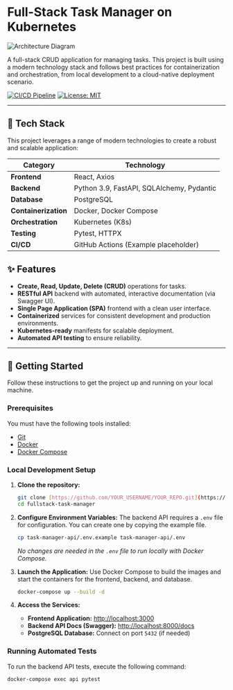 # Full-Stack Task Manager on Kubernetes

![Architecture Diagram](https://i.imgur.com/8QWv8dM.png)

A full-stack CRUD application for managing tasks. This project is built using a modern technology stack and follows best practices for containerization and orchestration, from local development to a cloud-native deployment scenario.

[![CI/CD Pipeline](https://github.com/YOUR_USERNAME/YOUR_REPO/actions/workflows/main.yml/badge.svg)](https://github.com/YOUR_USERNAME/YOUR_REPO/actions/workflows/main.yml)
[![License: MIT](https://img.shields.io/badge/License-MIT-yellow.svg)](https://opensource.org/licenses/MIT)

---

## 🚀 Tech Stack

This project leverages a range of modern technologies to create a robust and scalable application:

| Category          | Technology                                       |
| ----------------- | ------------------------------------------------ |
| **Frontend** | React, Axios                                     |
| **Backend** | Python 3.9, FastAPI, SQLAlchemy, Pydantic        |
| **Database** | PostgreSQL                                       |
| **Containerization**| Docker, Docker Compose                           |
| **Orchestration** | Kubernetes (K8s)                                 |
| **Testing** | Pytest, HTTPX                                    |
| **CI/CD** | GitHub Actions (Example placeholder)             |


## ✨ Features

- **Create, Read, Update, Delete (CRUD)** operations for tasks.
- **RESTful API** backend with automated, interactive documentation (via Swagger UI).
- **Single Page Application (SPA)** frontend with a clean user interface.
- **Containerized** services for consistent development and production environments.
- **Kubernetes-ready** manifests for scalable deployment.
- **Automated API testing** to ensure reliability.

---

## 🏁 Getting Started

Follow these instructions to get the project up and running on your local machine.

### Prerequisites

You must have the following tools installed:
- [Git](https://git-scm.com/)
- [Docker](https://www.docker.com/products/docker-desktop/)
- [Docker Compose](https://docs.docker.com/compose/install/)

### Local Development Setup

1.  **Clone the repository:**
    ```bash
    git clone [https://github.com/YOUR_USERNAME/YOUR_REPO.git](https://github.com/YOUR_USERNAME/YOUR_REPO.git)
    cd fullstack-task-manager
    ```

2.  **Configure Environment Variables:**
    The backend API requires a `.env` file for configuration. You can create one by copying the example file.
    ```bash
    cp task-manager-api/.env.example task-manager-api/.env
    ```
    *No changes are needed in the `.env` file to run locally with Docker Compose.*

3.  **Launch the Application:**
    Use Docker Compose to build the images and start the containers for the frontend, backend, and database.
    ```bash
    docker-compose up --build -d
    ```

4.  **Access the Services:**
    - **Frontend Application:** [http://localhost:3000](http://localhost:3000)
    - **Backend API Docs (Swagger):** [http://localhost:8000/docs](http://localhost:8000/docs)
    - **PostgreSQL Database:** Connect on port `5432` (if needed)

### Running Automated Tests

To run the backend API tests, execute the following command:
```bash
docker-compose exec api pytest
